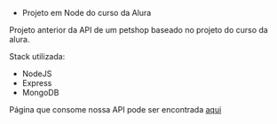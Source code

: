- Projeto em Node do curso da Alura 

Projeto anterior da API de um petshop baseado no projeto do curso da alura.

Stack utilizada:
- NodeJS
- Express
- MongoDB

Página que consome nossa API pode ser encontrada [aqui](https://github.com/TiMacedoC/frontend-petshop-mongodb)
